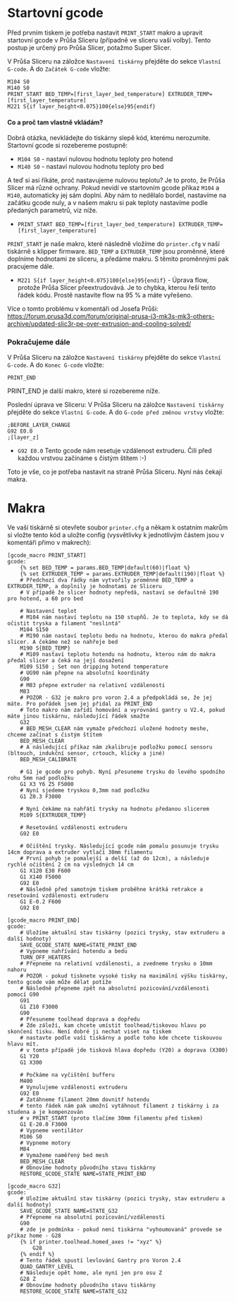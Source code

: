# Startovní gcode
Před prvním tiskem je potřeba nastavit `PRINT_START` makro a upravit startovní gcode v Průša Sliceru (případně ve sliceru vaší volby). Tento postup je určený pro Průša Slicer, potažmo Super Slicer.

V Průša Sliceru na záložce `Nastavení tiskárny` přejděte do sekce `Vlastní G-code`. A do `Začátek G-code` vložte:
```
M104 S0
M140 S0
PRINT_START BED_TEMP=[first_layer_bed_temperature] EXTRUDER_TEMP=[first_layer_temperature]
M221 S{if layer_height<0.075}100{else}95{endif}
```
#### Co a proč tam vlastně vkládám?
Dobrá otázka, nevkládejte do tiskárny slepě kód, kterému nerozumíte. Startovní gcode si rozebereme postupně:
- `M104 S0` - nastaví nulovou hodnotu teploty pro hotend
- `M140 S0` - nastaví nulovou hodnotu teploty pro bed

A teď si asi říkáte, proč nastavujeme nulovou teplotu? Je to proto, že Průša Slicer má různé ochrany. Pokud nevidí ve startovním gcode příkaz `M104` a `M140`, automaticky jej sám doplní. Aby nám to nedělalo bordel, nastavíme na začátku gcode nuly, a v našem makru si pak teploty nastavíme podle předaných parametrů, viz níže.

- `PRINT_START BED_TEMP=[first_layer_bed_temperature] EXTRUDER_TEMP=[first_layer_temperature]`

`PRINT_START` je naše makro, které následně vložíme do `printer.cfg` v naší tiskárně s klipper firmware. `BED_TEMP` a `EXTRUDER_TEMP` jsou proměnné, které doplníme hodnotami ze sliceru, a předáme makru. S těmito proměnnými pak pracujeme dále.
- `M221 S{if layer_height<0.075}100{else}95{endif}` - Úprava flow, protože Průša Slicer přeextrudovává. Je to chybka, kterou řeší tento řádek kódu. Prostě nastavíte flow na 95 % a máte vyřešeno. 

Více o tomto problému v komentáři od Josefa Průši: https://forum.prusa3d.com/forum/original-prusa-i3-mk3s-mk3-others-archive/updated-slic3r-pe-over-extrusion-and-cooling-solved/

### Pokračujeme dále

V Průša Sliceru na záložce `Nastavení tiskárny` přejděte do sekce `Vlastní G-code`. A do `Konec G-code` vložte:
```
PRINT_END
```

PRINT_END je další makro, které si rozebereme níže.

Poslední úprava ve Sliceru:
V Průša Sliceru na záložce `Nastavení tiskárny` přejděte do sekce `Vlastní G-code`. A do `G-code před změnou vrstvy` vložte:
```
;BEFORE_LAYER_CHANGE
G92 E0.0
;[layer_z]
```
- `G92 E0.0` Tento gcode nám resetuje vzdálenost extruderu. Čili před každou vrstvou začínáme s čistým štítem :-)

Toto je vše, co je potřeba nastavit na straně Průša Sliceru. Nyní nás čekají makra.

# Makra

Ve vaší tiskárně si otevřete soubor `printer.cfg` a někam k ostatním makrům si vložte tento kód a uložte config (vysvětlivky k jednotlivým částem jsou v komentáři přimo v makrech):
```
[gcode_macro PRINT_START]
gcode:
    {% set BED_TEMP = params.BED_TEMP|default(60)|float %}
    {% set EXTRUDER_TEMP = params.EXTRUDER_TEMP|default(190)|float %}
    # Předchozí dva řádky nám vytvořily proměnné BED_TEMP a EXTRUDER_TEMP, a doplnily je hodnotami ze Sliceru
    # V případě že slicer hodnoty nepředá, nastaví se defaultně 190 pro hotend, a 60 pro bed

    # Nastavení teplot
    # M104 nám nastaví teplotu na 150 stupňů. Je to teplota, kdy se dá očistit tryska a filament "neslintá"
    M104 S150
    # M190 nám nastaví teplotu bedu na hodnotu, kterou do makra předal slicer. A čekáme než se nahřeje bed
    M190 S{BED_TEMP}
    # M109 nastaví teplotu hotendu na hodnotu, kterou nám do makra předal slicer a čeká na její dosažení
    M109 S150 ; Set non dripping hotend temperature
    # UG90 nám přepne na absolutní koordináty
    G90
    # M83 přepne extruder na relativní vzdálenosti
    M83
    # POZOR - G32 je makro pro voron 2.4 a předpokládá se, že jej máte. Pro pořádek jsem jej přidal za PRINT_END
    # Toto makro nám zařídí homování a vyrovnání gantry u V2.4, pokud máte jinou tiskárnu, následující řádek smažte
    G32
    # BED_MESH_CLEAR nám vymaže předchozí uložené hodnoty meshe, chceme začínat s čistým štítem
    BED_MESH_CLEAR
    # A následující příkaz nám zkalibruje podložku pomocí sensoru (bltouch, indukční sensor, crtouch, klicky a jiné)
    BED_MESH_CALIBRATE

    # G1 je gcode pro pohyb. Nyní přesuneme trysku do levého spodního rohu 5mm nad podložku
    G1 X3 Y6 Z5 F5000
    # Nyní sjedeme tryskou 0,3mm nad podložku
    G1 Z0.3 F3000
    
    # Nyní čekáme na nahřátí trysky na hodnotu předanou slicerem
    M109 S{EXTRUDER_TEMP}
    
    # Resetování vzdálenosti extruderu
    G92 E0
    
    # Očištění trysky. Následující gcode nám pomalu posunuje trysku 14cm doprava a extruder vytlačí 30mm filamentu
    # První pohyb je pomalejší a delší (až do 12cm), a následuje rychlé očištění 2 cm na výsledných 14 cm
    G1 X120 E30 F600
    G1 X140 F5000
    G92 E0
    # Následně před samotným tiskem proběhne krátká retrakce a resetování vzdálenosti extruderu
    G1 E-0.2 F600
    G92 E0
    
[gcode_macro PRINT_END]
gcode:
    # Uložíme aktuální stav tiskárny (pozici trysky, stav extruderu a další hodnoty)
    SAVE_GCODE_STATE NAME=STATE_PRINT_END
    # Vypneme nahřívání hotendu a bedu
    TURN_OFF_HEATERS
    # Přepneme na relativní vzdálenosti, a zvedneme trysku o 10mm nahoru
    # POZOR - pokud tisknete vysoké tisky na maximální výšku tiskárny, tento gcode vám může dělat potíže
    # Následně přepneme zpět na absolutní pozicování/vzdálenosti pomocí G90
    G91
    G1 Z10 F3000
    G90
    # Přesuneme toolhead doprava a dopředu
    # Zde záleží, kam chcete umístit toolhead/tiskovou hlavu po skončení tisku. Není dobré ji nechat viset na tiskem
    # nastavte podle vaší tiskárny a podle toho kde chcete tiskouvou hlavu mít.
    # v tomto případě jde tisková hlava dopředu (Y20) a doprava (X300)
    G1 Y20
    G1 X300
    
    # Počkáme na vyčištění bufferu
    M400
    # Vynulujeme vzdálenosti extruderu
    G92 E0
    # Zatáhneme filament 20mm dovnitř hotendu
    # tento řádek nám pak umožní vytáhnout filament z tiskárny i za studena a je kompenzován 
    # v PRINT_START (proto tlačíme 30mm filamentu před tiskem)
    G1 E-20.0 F3000
    # Vypneme ventilátor
    M106 S0
    # Vypneme motory
    M84
    # Vymažeme naměřený bed mesh
    BED_MESH_CLEAR
    # Obnovíme hodnoty původního stavu tiskárny
    RESTORE_GCODE_STATE NAME=STATE_PRINT_END
    
[gcode_macro G32]
gcode:
    # Uložíme aktuální stav tiskárny (pozici trysky, stav extruderu a další hodnoty)
    SAVE_GCODE_STATE NAME=STATE_G32
    # Přepneme na absolutní pozicování/vzdálenosti
    G90
    # zde je podmínka - pokud není tiskárna "vyhoumovaná" provede se příkaz home - G28
    {% if printer.toolhead.homed_axes != "xyz" %}
        G28
    {% endif %}
    # Tento řádek spustí levlování Gantry pro Voron 2.4
    QUAD_GANTRY_LEVEL
    # Následuje opět home, ale nyní jen pro osu Z
    G28 Z
    # Obnovíme hodnoty původního stavu tiskárny
    RESTORE_GCODE_STATE NAME=STATE_G32
```
